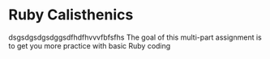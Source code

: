 Ruby Calisthenics
=================
dsgsdgsdgsdggsdfhdfhvvvfbfsfhs
The goal of this multi-part assignment is to get you more practice with basic
Ruby coding